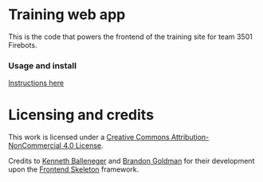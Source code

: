 # Training web app

This is the code that powers the frontend of the training site for team 3501 Firebots.

### Usage and install

[Instructions here](https://gitlab.com/fremont-robotics-software-team/general/blob/master/tutorials/setup/training-app.md)

# Licensing and credits

This work is licensed under a [Creative Commons Attribution-NonCommercial 4.0 License](http://creativecommons.org/licenses/by-nc/4.0/).

Credits to [Kenneth Balleneger](https://github.com/kballenegger/) and [Brandon Goldman](https://github.com/bgoldman) for their development upon the [Frontend Skeleton](https://github.com/kballenegger/frontend-skeleton) framework.